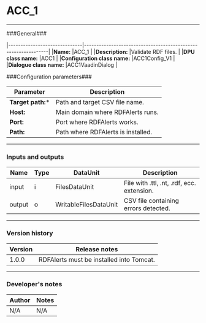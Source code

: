 # ACC_1 #
----------

###General###

|------------------------------|---------------------------------------------------------------|
|**Name:**                     |ACC_1 							       |
|**Description:**              |Validate RDF files. 					       |
|**DPU class name:**           |ACC1     						       | 
|**Configuration class name:** |ACC1Config_V1                           		       |
|**Dialogue class name:**      |ACC1VaadinDialog 					       |


###Configuration parameters###


|Parameter                        |Description                             |                                                        
|---------------------------------|----------------------------------------|
|**Target path:*** 	          |Path and target CSV file name.          |
|**Host:**		          |Main domain where RDFAlerts runs.  	   |
|**Port:**		          |Port where RDFAlerts works.  	   |
|**Path:**			  |Path where RDFAlerts is installed.      |

***

### Inputs and outputs ###

|Name                |Type       |DataUnit                         |Description                          |
|--------------------|-----------|---------------------------------|-------------------------------------|
|input  	     |i 	 |FilesDataUnit  		   |File with .ttl, .nt, .rdf, ecc. extension.  |
|output 	     |o 	 |WritableFilesDataUnit            |CSV file containing errors detected. |

***

### Version history ###

|Version            |Release notes                                   |
|-------------------|------------------------------------------------|
|1.0.0              |RDFAlerts must be installed into Tomcat.        |                                

***

### Developer's notes ###

|Author            |Notes                 |
|------------------|----------------------|
|N/A               |N/A                   |
